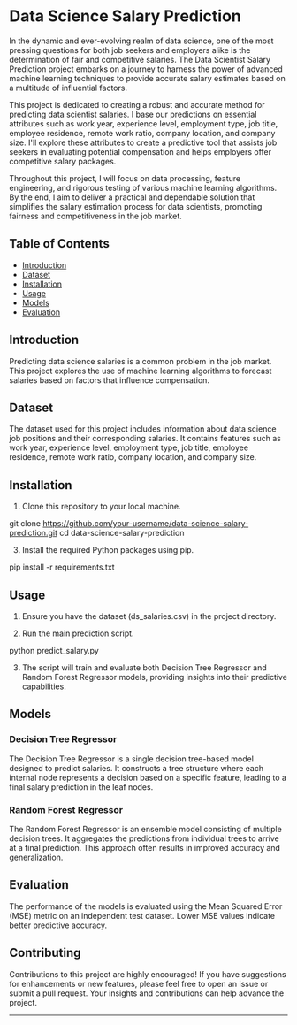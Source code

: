 # Data Science Salary Prediction

In the dynamic and ever-evolving realm of data science, one of the most pressing questions for both job seekers and employers alike is the determination of fair and competitive salaries. The Data Scientist Salary Prediction project embarks on a journey to harness the power of advanced machine learning techniques to provide accurate salary estimates based on a multitude of influential factors. 

This project is dedicated to creating a robust and accurate method for predicting data scientist salaries. I base our predictions on essential attributes such as work year, experience level, employment type, job title, employee residence, remote work ratio, company location, and company size. I'll explore these attributes to create a predictive tool that assists job seekers in evaluating potential compensation and helps employers offer competitive salary packages.

Throughout this project, I will focus on data processing, feature engineering, and rigorous testing of various machine learning algorithms. By the end, I aim to deliver a practical and dependable solution that simplifies the salary estimation process for data scientists, promoting fairness and competitiveness in the job market.


## Table of Contents
- [Introduction](#introduction)
- [Dataset](#dataset)
- [Installation](#installation)
- [Usage](#usage)
- [Models](#models)
- [Evaluation](#evaluation)


## Introduction
Predicting data science salaries is a common problem in the job market. This project explores the use of machine learning algorithms to forecast salaries based on factors that influence compensation.

## Dataset
The dataset used for this project includes information about data science job positions and their corresponding salaries. It contains features such as work year, experience level, employment type, job title, employee residence, remote work ratio, company location, and company size.

## Installation
1. Clone this repository to your local machine.

git clone https://github.com/your-username/data-science-salary-prediction.git
cd data-science-salary-prediction


3. Install the required Python packages using pip.

pip install -r requirements.txt


## Usage
1. Ensure you have the dataset (ds_salaries.csv) in the project directory.

2. Run the main prediction script.

python predict_salary.py

3. The script will train and evaluate both Decision Tree Regressor and Random Forest Regressor models, providing insights into their predictive capabilities.

## Models
### Decision Tree Regressor
The Decision Tree Regressor is a single decision tree-based model designed to predict salaries. It constructs a tree structure where each internal node represents a decision based on a specific feature, leading to a final salary prediction in the leaf nodes.

### Random Forest Regressor
The Random Forest Regressor is an ensemble model consisting of multiple decision trees. It aggregates the predictions from individual trees to arrive at a final prediction. This approach often results in improved accuracy and generalization.

## Evaluation
The performance of the models is evaluated using the Mean Squared Error (MSE) metric on an independent test dataset. Lower MSE values indicate better predictive accuracy.

## Contributing
Contributions to this project are highly encouraged! If you have suggestions for enhancements or new features, please feel free to open an issue or submit a pull request. Your insights and contributions can help advance the project.


---
